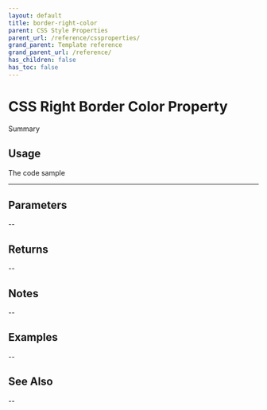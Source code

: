 ```yaml
---
layout: default
title: border-right-color
parent: CSS Style Properties
parent_url: /reference/cssproperties/
grand_parent: Template reference
grand_parent_url: /reference/
has_children: false
has_toc: false
---
```


# CSS Right Border Color Property

Summary

## Usage

 The code sample

---

## Parameters

--

## Returns 

--

## Notes


-- 

## Examples


--


## See Also


--

